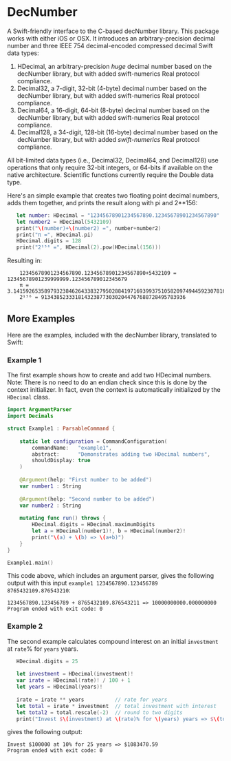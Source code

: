 # DecNumber
A Swift-friendly interface to the C-based decNumber library.  This package works with either iOS or OSX.
It introduces an arbitrary-precision decimal number and three IEEE 754 decimal-encoded compressed decimal Swift data types: 

1. HDecimal, an arbitrary-precision _huge_ decimal number based on the decNumber library, but with added swift-numerics Real protocol compliance.
2. Decimal32, a 7-digit, 32-bit (4-byte) decimal number based on the decNumber library, but with added swift-numerics Real protocol compliance.
3. Decimal64, a 16-digit, 64-bit (8-byte) decimal number based on the decNumber library, but with added swift-numerics Real protocol compliance.
4. Decimal128, a 34-digit, 128-bit (16-byte) decimal number based on the decNumber library, but with added _swift-numerics_ Real protocol compliance.

All bit-limited data types (i.e., Decimal32, Decimal64, and Decimal128) use operations that only require 32-bit integers, or 64-bits if available
on the native architecture.  Scientific functions currently require the Double data type.

Here's an simple example that creates two floating point decimal numbers, adds them together, and prints the result along with pi and 2**156:

```swift
   let number: HDecimal = "12345678901234567890.12345678901234567890"
   let number2 = HDecimal(5432109)
   print("\(number)+\(number2) =", number+number2)
   print("π =", HDecimal.pi)
   HDecimal.digits = 128
   print("2¹⁵⁶ =", HDecimal(2).pow(HDecimal(156)))
```
        
Resulting in:

```
    12345678901234567890.12345678901234567890+5432109 = 12345678901239999999.123456789012345679
    π = 3.1415926535897932384626433832795028841971693993751058209749445923078164062862089986280348253421170679821480865132823066470938446
    2¹⁵⁶ = 91343852333181432387730302044767688728495783936
```
        
## More Examples
Here are the examples, included with the decNumber library, translated to Swift:

### Example 1
The first example shows how to create and add two HDecimal numbers.
Note: There is no need to do an endian check since this is done by the context initializer.
In fact, even the context is automatically initialized by the `HDecimal` class.  

```swift
import ArgumentParser
import Decimals

struct Example1 : ParsableCommand {
    
    static let configuration = CommandConfiguration(
        commandName:   "example1",
        abstract:      "Demonstrates adding two HDecimal numbers",
        shouldDisplay: true
    )
    
    @Argument(help: "First number to be added")
    var number1 : String
    
    @Argument(help: "Second number to be added")
    var number2 : String
    
    mutating func run() throws {
        HDecimal.digits = HDecimal.maximumDigits
        let a = HDecimal(number1)!, b = HDecimal(number2)!
        print("\(a) + \(b) => \(a+b)")
    }
}

Example1.main()
```

This code above, which includes an argument parser, gives the following output with this input `example1 1234567890.123456789 8765432109.876543210`:

```
1234567890.123456789 + 8765432109.876543211 => 10000000000.000000000
Program ended with exit code: 0
```

### Example 2
The second example calculates compound interest on an initial `investment` at `rate`% for `years` years. 

```swift
   HDecimal.digits = 25
   
   let investment = HDecimal(investment)!
   var irate = HDecimal(rate)! / 100 + 1
   let years = HDecimal(years)!
   
   irate = irate ** years          // rate for years
   let total = irate * investment  // total investment with interest
   let total2 = total.rescale(-2)  // round to two digits
   print("Invest $\(investment) at \(rate)% for \(years) years => $\(total2)")  
```

gives the following output:

```
Invest $100000 at 10% for 25 years => $1083470.59
Program ended with exit code: 0
```

